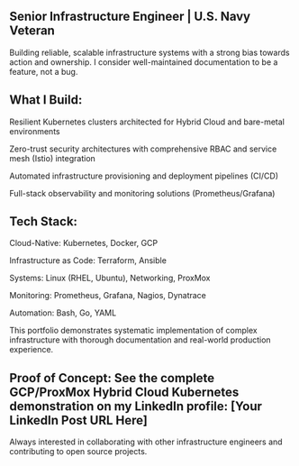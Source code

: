 ## Senior Infrastructure Engineer | U.S. Navy Veteran

Building reliable, scalable infrastructure systems with a strong bias towards action and ownership. I consider well-maintained documentation to be a feature, not a bug.

## What I Build:

Resilient Kubernetes clusters architected for Hybrid Cloud and bare-metal environments

Zero-trust security architectures with comprehensive RBAC and service mesh (Istio) integration

Automated infrastructure provisioning and deployment pipelines (CI/CD)

Full-stack observability and monitoring solutions (Prometheus/Grafana)

## Tech Stack:

Cloud-Native: Kubernetes, Docker, GCP

Infrastructure as Code: Terraform, Ansible

Systems: Linux (RHEL, Ubuntu), Networking, ProxMox

Monitoring: Prometheus, Grafana, Nagios, Dynatrace

Automation: Bash, Go, YAML

This portfolio demonstrates systematic implementation of complex infrastructure with thorough documentation and real-world production experience.

## Proof of Concept: See the complete GCP/ProxMox Hybrid Cloud Kubernetes demonstration on my LinkedIn profile: [Your LinkedIn Post URL Here]

Always interested in collaborating with other infrastructure engineers and contributing to open source projects.
